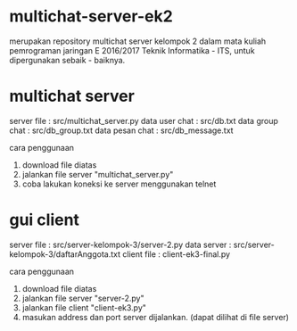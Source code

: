 # multichat-server-ek2
merupakan repository multichat server kelompok 2 dalam mata kuliah pemrograman jaringan E 2016/2017 Teknik Informatika - ITS, untuk dipergunakan sebaik - baiknya.

# multichat server
server file     : src/multichat_server.py
data user chat  : src/db.txt
data group chat : src/db_group.txt
data pesan chat : src/db_message.txt

cara penggunaan
1. download file diatas
2. jalankan file server "multichat_server.py"
3. coba lakukan koneksi ke server menggunakan telnet

# gui client
server file     : src/server-kelompok-3/server-2.py
data server     : src/server-kelompok-3/daftarAnggota.txt
client file     : client-ek3-final.py

cara penggunaan
1. download file diatas
2. jalankan file server "server-2.py"
3. jalankan file client "client-ek3.py"
4. masukan address dan port server dijalankan. (dapat dilihat di file server)
